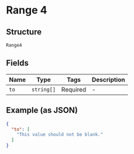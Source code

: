 
# Range 4

## Structure

`Range4`

## Fields

| Name | Type | Tags | Description |
|  --- | --- | --- | --- |
| `to` | `string[]` | Required | - |

## Example (as JSON)

```json
{
  "to": [
    "This value should not be blank."
  ]
}
```

